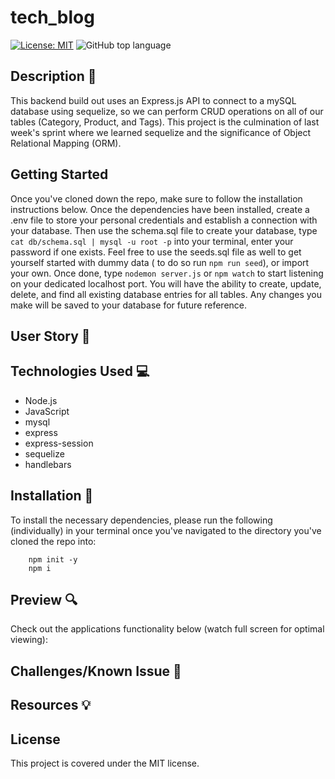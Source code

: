 # tech_blog

[![License: MIT](https://img.shields.io/badge/License-MIT-yellow.svg)](https://opensource.org/licenses/MIT)
![GitHub top language](https://img.shields.io/github/languages/top/nfinnegan/e-commerce_backend)

## Description 📁

This backend build out uses an Express.js API to connect to a mySQL database using sequelize, so we can perform CRUD operations on all of our tables (Category, Product, and Tags). This project is the culmination of last week's sprint where we learned sequelize and the significance of Object Relational Mapping (ORM).

## Getting Started

Once you've cloned down the repo, make sure to follow the installation instructions below. Once the dependencies have been installed, create a .env file to store your personal credentials and establish a connection with your database. Then use the schema.sql file to create your database, type `cat db/schema.sql | mysql -u root -p` into your terminal, enter your password if one exists. Feel free to use the seeds.sql file as well to get yourself started with dummy data ( to do so run `npm run seed`), or import your own. Once done, type `nodemon server.js` or `npm watch` to start listening on your dedicated localhost port. You will have the ability to create, update, delete, and find all existing database entries for all tables. Any changes you make will be saved to your database for future reference.

## User Story 👩

## Technologies Used 💻

- Node.js
- JavaScript
- mysql
- express
- express-session
- sequelize
- handlebars

## Installation 💾

To install the necessary dependencies, please run the following (individually) in your terminal once you've navigated to the directory you've cloned the repo into:

        npm init -y
        npm i

## Preview 🔍

Check out the applications functionality below (watch full screen for optimal viewing):

## Challenges/Known Issue 🔴

## Resources 💡

## License

This project is covered under the MIT license.
